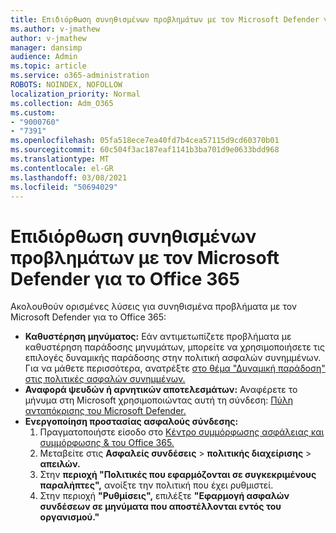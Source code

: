 ```yaml
---
title: Επιδιόρθωση συνηθισμένων προβλημάτων με τον Microsoft Defender για το Office 365
ms.author: v-jmathew
author: v-jmathew
manager: dansimp
audience: Admin
ms.topic: article
ms.service: o365-administration
ROBOTS: NOINDEX, NOFOLLOW
localization_priority: Normal
ms.collection: Adm_O365
ms.custom:
- "9000760"
- "7391"
ms.openlocfilehash: 05fa518ece7ea40fd7b4cea57115d9cd60370b01
ms.sourcegitcommit: 60c504f3ac187eaf1141b3ba701d9e0633bdd968
ms.translationtype: MT
ms.contentlocale: el-GR
ms.lasthandoff: 03/08/2021
ms.locfileid: "50694029"
---
```

# <a name="fix-common-problems-with-microsoft-defender-for-office-365"></a>Επιδιόρθωση συνηθισμένων προβλημάτων με τον Microsoft Defender για το Office 365

Ακολουθούν ορισμένες λύσεις για συνηθισμένα προβλήματα με τον Microsoft Defender για το Office 365:

- **Καθυστέρηση μηνύματος:** Εάν αντιμετωπίζετε προβλήματα με καθυστέρηση παράδοσης μηνυμάτων, μπορείτε  να χρησιμοποιήσετε τις επιλογές δυναμικής παράδοσης στην πολιτική ασφαλών συνημμένων. Για να μάθετε περισσότερα, ανατρέξτε [στο θέμα "Δυναμική παράδοση" στις πολιτικές ασφαλών συνημμένων.](https://go.microsoft.com/fwlink/?linkid=2094106)
- **Αναφορά ψευδών ή αρνητικών αποτελεσμάτων:** Αναφέρετε το μήνυμα στη Microsoft χρησιμοποιώντας αυτή τη σύνδεση: [Πύλη ανταπόκρισης του Microsoft Defender.](https://go.microsoft.com/fwlink/?linkid=2092835)
- **Ενεργοποίηση προστασίας ασφαλούς σύνδεσης:**
    1. Πραγματοποιήστε είσοδο στο [Κέντρο συμμόρφωσης ασφάλειας και συμμόρφωσης & του Office 365.](https://go.microsoft.com/fwlink/p/?linkid=2077143)
    2. Μεταβείτε στις **Ασφαλείς συνδέσεις**  >  **πολιτικής διαχείρισης**  >  **απειλών.**
    3. Στην **περιοχή "Πολιτικές που εφαρμόζονται σε συγκεκριμένους παραλήπτες",** ανοίξτε την πολιτική που έχει ρυθμιστεί.
    4. Στην περιοχή **"Ρυθμίσεις",** επιλέξτε **"Εφαρμογή ασφαλών συνδέσεων σε μηνύματα που αποστέλλονται εντός του οργανισμού."**
